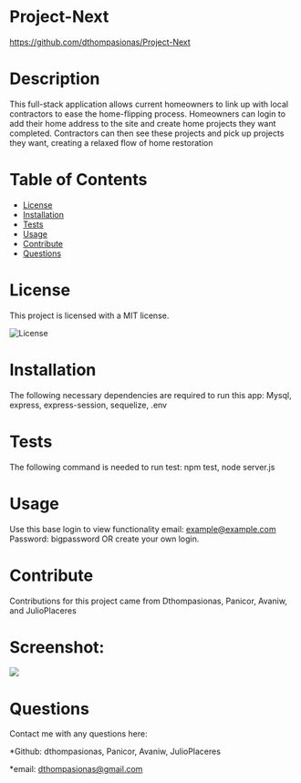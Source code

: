 # Project-Next 

https://github.com/dthompasionas/Project-Next

# Description
This full-stack application allows current homeowners to link up with local contractors to ease the home-flipping process. Homeowners can login to add their home address to the site and create home projects they want completed. Contractors can then see these projects and pick up projects they want, creating a relaxed flow of home restoration

# Table of Contents
* [License](#license) 
* [Installation](#installation)
* [Tests](#tests)
* [Usage](#usage)
* [Contribute](#contribute)
* [Questions](#questions)

# License 
This project is licensed with a MIT license.

![License](https://img.shields.io/badge/License-MIT-blue.svg)

# Installation
The following necessary dependencies are required to run this app: Mysql, express, express-session, sequelize, .env 

# Tests
The following command is needed to run test: npm test, node server.js

# Usage
Use this base login to view functionality email: example@example.com Password: bigpassword OR create your own login.

# Contribute
Contributions for this project came from Dthompasionas, Panicor, Avaniw, and JulioPlaceres

# Screenshot:
![](/images/Projectnext-screenshot.jpg)

# Questions
Contact me with any questions here:

*Github: dthompasionas, Panicor, Avaniw, JulioPlaceres

*email: dthompasionas@gmail.com 
